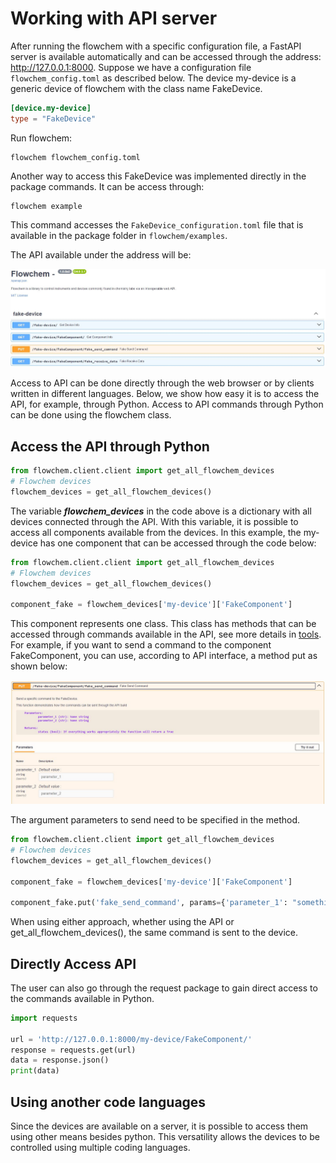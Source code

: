 # Working with API server

After running the flowchem with a specific configuration file, a FastAPI server is available automatically and can be accessed 
through the address: http://127.0.0.1:8000. Suppose we have a configuration file `flowchem_config.toml` as 
described below. The device my-device is a generic device of flowchem with the class name FakeDevice.

```toml
[device.my-device]
type = "FakeDevice"
```

Run flowchem:
```shell
flowchem flowchem_config.toml
```

Another way to access this FakeDevice was implemented directly in the package commands. It can be access through:

```shell
flowchem example
```

This command accesses the `FakeDevice_configuration.toml` file that is available in the package folder in 
`flowchem/examples`.


The API available under the address will be:

![](FakeDeviceAPI.JPG)

Access to API can be done directly through the web browser or by clients written in different languages. Below, we 
show how easy it is to access the API, for example, through Python. Access to API commands through Python can be done
using the flowchem class.

## Access the API through Python

```python
from flowchem.client.client import get_all_flowchem_devices
# Flowchem devices
flowchem_devices = get_all_flowchem_devices()
```
The variable ***flowchem_devices*** in the code above is a dictionary with all devices connected through the API. With 
this variable, it is possible to access all components available from the devices. In this example, the my-device
has one component that can be accessed through the code below:

```python
from flowchem.client.client import get_all_flowchem_devices
# Flowchem devices
flowchem_devices = get_all_flowchem_devices()

component_fake = flowchem_devices['my-device']['FakeComponent']
```

This component represents one class. This class has methods that can be accessed through commands available 
in the API, see more details in [tools](../tools.md). For example, if you want to send a command to the component 
FakeComponent, you can use, according to API interface, a method put as shown below:

![](FakeComponent.JPG)

The argument parameters to send need to be specified in the method.

```python
from flowchem.client.client import get_all_flowchem_devices
# Flowchem devices
flowchem_devices = get_all_flowchem_devices()

component_fake = flowchem_devices['my-device']['FakeComponent']

component_fake.put('fake_send_command', params={'parameter_1': "something", 'parameter_2': 'something'})
```

When using either approach, whether using the API or get_all_flowchem_devices(), the same command is sent to the device.

## Directly Access API

The user can also go through the request package to gain direct access to the commands available in Python.

```python
import requests

url = 'http://127.0.0.1:8000/my-device/FakeComponent/'
response = requests.get(url)
data = response.json()
print(data)
```

## Using another code languages

Since the devices are available on a server, it is possible to access them using other means besides python.
This versatility allows the devices to be controlled using multiple coding languages.
